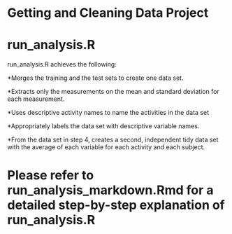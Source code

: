 # Getting and Cleaning Data Project

# run_analysis.R

run_analysis.R achieves the following:


*Merges the training and the test sets to create one data set.


*Extracts only the measurements on the mean and standard deviation for each measurement. 


*Uses descriptive activity names to name the activities in the data set


*Appropriately labels the data set with descriptive variable names. 


*From the data set in step 4, creates a second, independent tidy data set with the average of each variable for each activity and each subject.

# Please refer to run_analysis_markdown.Rmd for a detailed step-by-step explanation of run_analysis.R



